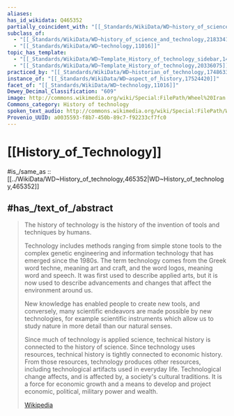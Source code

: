 ```yaml
---
aliases:
has_id_wikidata: Q465352
partially_coincident_with: "[[_Standards/WikiData/WD~history_of_science_and_technology,2183341]]"
subclass_of:
  - "[[_Standards/WikiData/WD~history_of_science_and_technology,2183341]]"
  - "[[_Standards/WikiData/WD~technology,11016]]"
topic_has_template:
  - "[[_Standards/WikiData/WD~Template_History_of_technology_sidebar,14336149]]"
  - "[[_Standards/WikiData/WD~Template_History_of_technology,20336075]]"
practiced_by: "[[_Standards/WikiData/WD~historian_of_technology,17486338]]"
instance_of: "[[_Standards/WikiData/WD~aspect_of_history,17524420]]"
facet_of: "[[_Standards/WikiData/WD~technology,11016]]"
Dewey_Decimal_Classification: "609"
image: http://commons.wikimedia.org/wiki/Special:FilePath/Wheel%20Iran.jpg
Commons_category: History of technology
spoken_text_audio: http://commons.wikimedia.org/wiki/Special:FilePath/Wikipedia%20-%20History%20of%20technology%20%28spoken%20by%20AI%20voice%29.mp3
Provenio_UUID: a0035593-f8b7-450b-89c7-f92233cf7fc0
---
```


# [[History_of_Technology]] 

#is_/same_as :: [[../WikiData/WD~History_of_technology,465352|WD~History_of_technology,465352]] 

## #has_/text_of_/abstract 

> The history of technology is the history of the 
> invention of tools and techniques by humans. 
> 
> Technology includes methods ranging from simple stone tools 
> to the complex genetic engineering and information technology that has emerged since the 1980s. The term technology comes from the Greek word techne, meaning art and craft, and the word logos, meaning word and speech. It was first used to describe applied arts, but it is now used to describe advancements and changes that affect the environment around us.
>
> New knowledge has enabled people to create new tools, and conversely, many scientific endeavors are made possible by new technologies, for example scientific instruments which allow us to study nature in more detail than our natural senses.
>
> Since much of technology is applied science, technical history is connected to the history of science. Since technology uses resources, technical history is tightly connected to economic history. From those resources, technology produces other resources, including technological artifacts used in everyday life. Technological change affects, and is affected by, a society's cultural traditions. It is a force for economic growth and a means to develop and project economic, political, military power and wealth.
>
> [Wikipedia](https://en.wikipedia.org/wiki/History%20of%20technology) 

